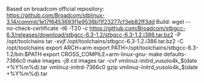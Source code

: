 Based on broadcom official repository: https://github.com/Broadcom/stblinux-3.14/commit/1e17f6453693f1e9536b11f23277cf3eb82ff3dd
Build:
wget --no-check-certificate -t6 -T20 -c https://github.com/Broadcom/stbgcc-6.3/releases/download/stbgcc-6.3-1.2/stbgcc-6.3-1.2.i386.tar.bz2 -P /opt/toolchains
tar -xvjf /opt/toolchains/stbgcc-6.3-1.2.i386.tar.bz2 -C /opt/toolchains
export ARCH=arm
export PATH=/opt/toolchains/stbgcc-6.3-1.2/bin:$PATH
export CROSS_COMPILE=arm-linux-gnu-
make defaults-7366c0
make images -j8
cd images
tar -cvf vmlinuz-initrd_vusolo4k_$(date +%Y%m%d).tar vmlinuz-initrd-7366c0
gzip vmlinuz-initrd_vusolo4k_$(date +%Y%m%d).tar

